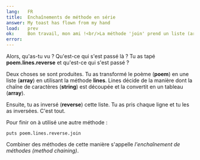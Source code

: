 ```yaml
---
lang:   FR
title:  Enchaînements de méthode en série
answer: My toast has flown from my hand
load:   prev
ok:     Bon travail, mon ami !<br/>La méthode 'join' prend un liste (array) de chaîne de caractères (string) pour les a rassemblées en une seule string (chaîne de caractères).
error:  
---
```


Alors, qu'as-tu vu ? Qu'est-ce qui s'est passé là ? Tu as tapé __poem.lines.reverse__ et qu'est-ce qui s'est passé ?

Deux choses se sont produites. Tu as transformé le poème (__poem__) en une liste (__array__) en utilisant la méthode __lines__.
Lines décide de la manière dont la chaîne de caractères (__string__) est découpée et la convertit en un tableau (__array__).    

Ensuite, tu as inversé (__reverse__) cette liste. Tu as pris chaque ligne et tu les as inversées. C'est tout.

Pour finir on à utilisé une autre méthode :

    puts poem.lines.reverse.join

Combiner des méthodes de cette manière s'appelle _l'enchaînement de méthodes (method chaining)_.